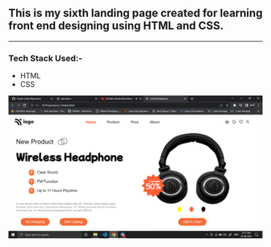 
## This is my sixth landing page created for learning front end designing using HTML and CSS.

---

###  Tech Stack Used:-
- HTML
- CSS

![image](images/Screenshot%20(361).png)